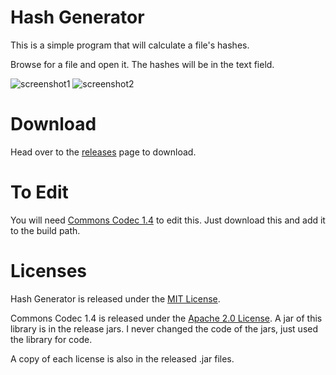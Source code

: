 # Hash Generator
This is a simple program that will calculate a file's hashes.

Browse for a file and open it. The hashes will be in the text field.

![screenshot1](https://raw.githubusercontent.com/hyperdefined/images/master/github/hash-generator/screenshot1.png)
![screenshot2](https://raw.githubusercontent.com/hyperdefined/images/master/github/hash-generator/screenshot2.png)
# Download
Head over to the [releases](https://github.com/hyperdefined/hash-generator/releases) page to download.
# To Edit
You will need [Commons Codec 1.4](https://mvnrepository.com/artifact/commons-codec/commons-codec/1.4) to edit this. Just download this and add it to the build path.

# Licenses
Hash Generator is released under the [MIT License](https://github.com/hyperdefined/hash-generator/blob/master/LICENSE).

Commons Codec 1.4 is released under the [Apache 2.0 License](https://github.com/hyperdefined/hash-generator/blob/master/Apache-License). A jar of this library is in the release jars. I never changed the code of the jars, just used the library for code.


A copy of each license is also in the released .jar files.